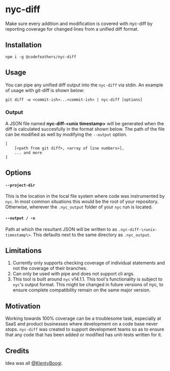 # nyc-diff

Make sure every addition and modification is covered with nyc-diff by reporting coverage for changed lines from a unified diff format.

## Installation

```
npm i -g @codefeathers/nyc-diff
```

## Usage

You can pipe any unified diff output into the `nyc-diff` via stdin. An example of usage with git-diff is shown below:

```
git diff -w <commit-ish>...<commit-ish> | nyc-diff [options]
```

### Output

A JSON file named **nyc-diff-\<unix timestamp\>** will be generated when the diff is calculated succesfully in the format shown below. The path of the file can be modified as well by modifying the `--output` option.

```
[
	[<path from git diff>, <array of line numbers>],
	... and more
]
```

## Options

#### `--project-dir`

This is the location in the local file system where code was instrumented by `nyc`. In most common situations this would be the root of your repository. Otherwise, wherever the `.nyc_output` folder of your `nyc` run is located.

#### `--output / -o`

Path at which the resultant JSON will be written to as `.nyc-diff-\<unix-timestamp\>`. This defaults next to the same directory as `.nyc_output`.

## Limitations

1. Currently only supports checking coverage of individual statements and not the coverage of their branches.
2. Can only be used with pipe and does not support cli args.
3. This tool is built around `nyc` v14.1.1. This tool's functionality is subject to `nyc`'s output format. This might be changed in future versions of nyc, to ensure complete compatibility remain on the same major version.

## Motivation

Working towards 100% coverage can be a troublesome task, especially at SaaS and product businesses where development on a code base never stops. `nyc-diff` was created to support development teams so as to ensure that any code that has been added or modified has unit-tests written for it.

## Credits

Idea was all [@KlentyBoogi](https://github.com/KlentyBoogi).
